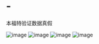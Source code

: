 # -
本福特验证数据真假


![image](https://github.com/DengJianJing/BenFuteNew/blob/main/ben1.jpg)
![image](https://github.com/DengJianJing/BenFuteNew/blob/main/ben2.jpg)
![image](https://github.com/DengJianJing/BenFuteNew/blob/main/ben3.jpg)
![image](https://github.com/DengJianJing/BenFuteNew/blob/main/ben4.jpg)
